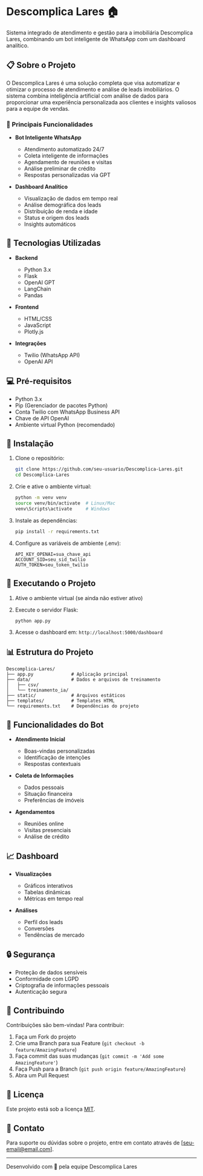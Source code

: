 # Descomplica Lares 🏠

Sistema integrado de atendimento e gestão para a imobiliária Descomplica Lares, combinando um bot inteligente de WhatsApp com um dashboard analítico.

## 📋 Sobre o Projeto

O Descomplica Lares é uma solução completa que visa automatizar e otimizar o processo de atendimento e análise de leads imobiliários. O sistema combina inteligência artificial com análise de dados para proporcionar uma experiência personalizada aos clientes e insights valiosos para a equipe de vendas.

### 🌟 Principais Funcionalidades

- **Bot Inteligente WhatsApp**
  - Atendimento automatizado 24/7
  - Coleta inteligente de informações
  - Agendamento de reuniões e visitas
  - Análise preliminar de crédito
  - Respostas personalizadas via GPT

- **Dashboard Analítico**
  - Visualização de dados em tempo real
  - Análise demográfica dos leads
  - Distribuição de renda e idade
  - Status e origem dos leads
  - Insights automáticos

## 🚀 Tecnologias Utilizadas

- **Backend**
  - Python 3.x
  - Flask
  - OpenAI GPT
  - LangChain
  - Pandas

- **Frontend**
  - HTML/CSS
  - JavaScript
  - Plotly.js

- **Integrações**
  - Twilio (WhatsApp API)
  - OpenAI API

## 💻 Pré-requisitos

- Python 3.x
- Pip (Gerenciador de pacotes Python)
- Conta Twilio com WhatsApp Business API
- Chave de API OpenAI
- Ambiente virtual Python (recomendado)

## 🔧 Instalação

1. Clone o repositório:
   ```bash
   git clone https://github.com/seu-usuario/Descomplica-Lares.git
   cd Descomplica-Lares
   ```

2. Crie e ative o ambiente virtual:
   ```bash
   python -m venv venv
   source venv/bin/activate  # Linux/Mac
   venv\Scripts\activate     # Windows
   ```

3. Instale as dependências:
   ```bash
   pip install -r requirements.txt
   ```

4. Configure as variáveis de ambiente (.env):
   ```
   API_KEY_OPENAI=sua_chave_api
   ACCOUNT_SID=seu_sid_twilio
   AUTH_TOKEN=seu_token_twilio
   ```

## 🚀 Executando o Projeto

1. Ative o ambiente virtual (se ainda não estiver ativo)
2. Execute o servidor Flask:
   ```bash
   python app.py
   ```

3. Acesse o dashboard em: `http://localhost:5000/dashboard`

## 📊 Estrutura do Projeto

```
Descomplica-Lares/
├── app.py              # Aplicação principal
├── data/               # Dados e arquivos de treinamento
│   ├── csv/
│   └── treinamento_ia/
├── static/             # Arquivos estáticos
├── templates/          # Templates HTML
└── requirements.txt    # Dependências do projeto
```

## 🤖 Funcionalidades do Bot

- **Atendimento Inicial**
  - Boas-vindas personalizadas
  - Identificação de intenções
  - Respostas contextuais

- **Coleta de Informações**
  - Dados pessoais
  - Situação financeira
  - Preferências de imóveis

- **Agendamentos**
  - Reuniões online
  - Visitas presenciais
  - Análise de crédito

## 📈 Dashboard

- **Visualizações**
  - Gráficos interativos
  - Tabelas dinâmicas
  - Métricas em tempo real

- **Análises**
  - Perfil dos leads
  - Conversões
  - Tendências de mercado

## 🔒 Segurança

- Proteção de dados sensíveis
- Conformidade com LGPD
- Criptografia de informações pessoais
- Autenticação segura

## 🤝 Contribuindo

Contribuições são bem-vindas! Para contribuir:

1. Faça um Fork do projeto
2. Crie uma Branch para sua Feature (`git checkout -b feature/AmazingFeature`)
3. Faça commit das suas mudanças (`git commit -m 'Add some AmazingFeature'`)
4. Faça Push para a Branch (`git push origin feature/AmazingFeature`)
5. Abra um Pull Request

## 📝 Licença

Este projeto está sob a licença [MIT](LICENSE).

## 📧 Contato

Para suporte ou dúvidas sobre o projeto, entre em contato através de [seu-email@email.com].

---
Desenvolvido com 💜 pela equipe Descomplica Lares
